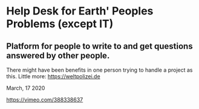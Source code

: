 # Help Desk for Earth' Peoples Problems (except IT)

## Platform for people to write to and get questions answered by other people.

There might have been benefits in one person trying to handle a project as this. Little more: https://weltpolizei.de

March, 17 2020

https://vimeo.com/388338637
